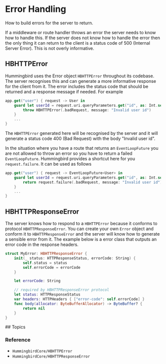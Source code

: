 # Error Handling

How to build errors for the server to return.

If a middleware or route handler throws an error the server needs to know how to handle this. If the server does not know how to handle the error then the only thing it can return to the client is a status code of 500 (Internal Server Error). This is not overly informative.

## HBHTTPError

Hummingbird uses the Error object `HBHTTPError` throughout its codebase. The server recognises this and can generate a more informative response for the client from it. The error includes the status code that should be returned and a response message if needed. For example 

```swift
app.get("user") { request -> User in
    guard let userId = request.uri.queryParameters.get("id", as: Int.self) else {
        throw HBHTTPError(.badRequest, message: "Invalid user id")
    }
    ...
}
```
The `HBHTTPError` generated here will be recognised by the server and it will generate a status code 400 (Bad Request) with the body "Invalid user id".

In the situation where you have a route that returns an `EventLoopFuture` you are not allowed to throw an error so you have to return a failed `EventLoopFuture`. Hummingbird provides a shortcut here for you `request.failure`. It can be used as follows

```swift
app.get("user") { request -> EventLoopFuture<User> in
    guard let userId = request.uri.queryParameters.get("id", as: Int.self) else {
        return request.failure(.badRequest, message: "Invalid user id")
    }
    ...
}
```

## HBHTTPResponseError

The server knows how to respond to a `HBHTTPError` because it conforms to protocol `HBHTTPResponseError`. You can create your own `Error` object and conform it to `HBHTTPResponseError` and the server will know how to generate a sensible error from it. The example below is a error class that outputs an error code in the response headers.

```swift
struct MyError: HBHTTPResponseError {
    init(_ status: HTTPResponseStatus, errorCode: String) {
        self.status = status
        self.errorCode = errorCode
    }

    let errorCode: String

    // required by HBHTTPResponseError protocol
    let status: HTTPResponseStatus
    var headers: HTTPHeaders { ["error-code": self.errorCode] }
    func body(allocator: ByteBufferAllocator) -> ByteBuffer? {
        return nil
    }
}
```

## Topics

### Reference

- ``HummingbirdCore/HBHTTPError``
- ``HummingbirdCore/HBHTTPResponseError``